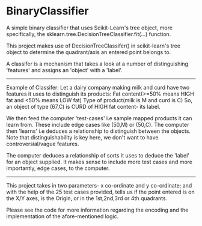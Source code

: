 # BinaryClassifier
A simple binary classifier that uses Scikit-Learn's tree object, more specifically, the sklearn.tree.DecisionTreeClassifier.fit(...) function.



This project makes use of DecisionTreeClassifer() in scikit-learn's tree object to determine the quadrant/axis an entered point belongs to.

A classifer is a mechanism that takes a look at a number of distinguishing 'features' and assigns an 'object' with a 'label'.

***

Example of Classifer:
Let a dairy company making milk and curd have two features it uses to distinguish its products:
Fat content(>=50% means HIGH fat and <50% means LOW fat)
Type of product(milk is M and curd is C)
So, an object of type (67,C) is CURD of HIGH fat content- its label.

We then feed the computer 'test-cases' i.e sample mapped products it can learn from. These include edge cases like (50,M) or (50,C).
The computer then 'learns' i.e deduces a relationship to distinguish between the objects. Note that distinguishability is key here, we don't want to have controversial/vague features.

The computer deduces a relationship of sorts it uses to deduce the 'label' for an object supplied.
It makes sense to include more test cases and more importantly, edge cases, to the computer.

***
This project takes in two parameters- x co-ordinate and y co-ordinate; and with the help of the 25 test cases provided, tells us if the point entered is on the X/Y axes, is the Origin, or in the 1st,2nd,3rd or 4th quadrants.

Please see the code for more information regarding the encoding and the implementation of the afore-mentioned logic.




